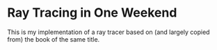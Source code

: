 # Ray Tracing in One Weekend

This is my implementation of a ray tracer based on (and largely copied from) the book of the same title.